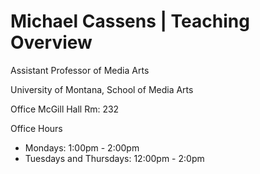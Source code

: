 # Michael Cassens | Teaching Overview

Assistant Professor of Media Arts

University of Montana, School of Media Arts

Office
McGill Hall Rm: 232

Office Hours
* Mondays: 1:00pm - 2:00pm
* Tuesdays and Thursdays: 12:00pm - 2:0pm